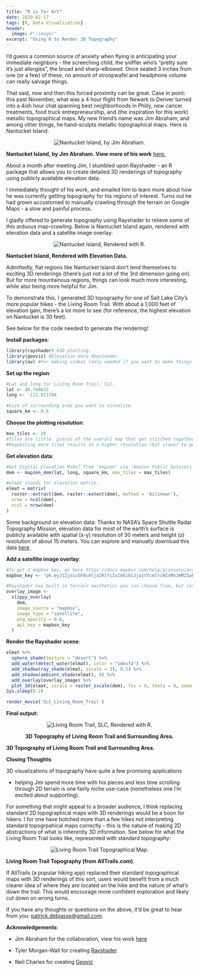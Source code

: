 ```yaml
---
title: "R is for Art"
date: 2020-02-17
tags: [R, Data Visualization]
header:
  image: #"/image/"
excerpt: "Using R to Render 3D Topography"
---
```


I’d guess a common source of anxiety when flying is anticipating your
immediate neighbors - the screeching child, the sniffler who’s “pretty
sure it’s just allergies”, the broad and sharp-elbowed. Once seated 3
inches from one (or a few) of these, no amount of stroopwafel and
headphone volume can really salvage things.

That said, now and then this forced proximity can be great. Case in
point: this past November, what was a 4 hour flight from Newark to
Denver turned into a 4ish hour chat spanning best neighborhoods in
Philly, new cancer treatments, food truck entrepreneurship, and (the
inspiration for this work) metallic topographical maps. My new friend’s
name was Jim Abraham, and among other things, he hand-sculpts metallic
topographical maps. Here is Nantucket Island:

<center>

<img src="{{ site.url }}{{ site.baseurl }}/assets/images/R_is_for_Art/1_Nantucket Island_metalic.PNG" alt="Nantucket Island, by Jim Abraham.">

</center>

**Nantucket Island, by Jim Abraham. View more of his work** [here.](https://www.abrahamartistry.com/)

About a month after meeting Jim, I stumbled upon Rayshader - an R
package that allows you to create detailed 3D renderings of topography
using publicly available elevation data.

I immediately thought of his work, and emailed him to learn more about
how he was currently getting topography for his regions of interest.
Turns out he had grown accustomed to manually crawling through the
terrain on Google Maps - a slow and painful process.

I gladly offered to generate topography using Rayshader to relieve some
of this arduous map-crawling. Below is Nantucket Island again, rendered
with elevation data and a satellite image overlay:

<center>

<img src="{{ site.url }}{{ site.baseurl }}/assets/images/R_is_for_Art/2_Nantucket Island_rendered.png" alt="Nantucket Island, Rendered with R.">

</center>

**Nantucket Island, Rendered with Elevation Data.**

Admittedly, flat regions like Nantucket Island don’t lend themselves to
exciting 3D renderings (there’s just not a lot of the 3rd dimension
going on). But for more mountainous regions, things can look much more
interesting, while also being more helpful for Jim.

To demonstrate this, I generated 3D topography for one of Salt Lake
City’s more popular hikes - the Living Room Trail. With about a 1,000
feet of elevation gain, there’s a lot more to see (for reference, the
highest elevation on Nantucket is 30 feet).

See below for the code needed to generate the rendering!

**Install packages**:

``` r
library(rayshader) #3D plotting.
library(geoviz) #Elevation data downloader.
library(av) #For making videos (only needed if you want to make things like rotating GIFs).
```

**Set up the region**:

``` r
#Lat and long for Living Room Trail, SLC.
lat <- 40.766632
long <- -111.811704

#Size of surrounding area you want to visualize.
square_km <- 0.8
```

**Choose the plotting resolution**:

``` r
max_tiles <- 20
#Tiles are little  pieces of the overall map that get stitched together.
#Requesting more tiles results in a higher resolution (but slower to generate) image.
```

**Get elevation data**:

``` r
#Get Digital Elevation Model from 'mapzen' via 'Amazon Public Datasets'.
dem <- mapzen_dem(lat, long, square_km, max_tiles = max_tiles)

#elmat stands for elevation matrix.
elmat = matrix(
  raster::extract(dem, raster::extent(dem), method = 'bilinear'),
  nrow = ncol(dem),
  ncol = nrow(dem)
)
```

Some background on elevation data: Thanks to NASA’s Space Shuttle Radar
Topography Mission, elevation data for most of the earth’s surface is
publicly available with spatial (x-y) resolution of 30 meters and height
(z) resolution of about 15 meters. You can explore and manually download
this data [here](https://www.usgs.gov/earthexplorer-0/).

**Add a satellite image overlay**:

``` r
#To get a mapbox key, go here https://docs.mapbox.com/help/glossary/access-token/.
mapbox_key <- "pk.eyJ1IjoicGF0cmlja2RlYiIsImEiOiJjazVtcmltcWIxMnJmM21wbDZkcHlzMzEwIn0.sAIvHarJXAc6VHgomtK2yQ"

#Rayshader has built-in terrain aesthetics you can choose from, but satellite images are more realistic:
overlay_image <-
  slippy_overlay(
    dem,
    image_source = "mapbox",
    image_type = "satellite",
    png_opacity = 0.6,
    api_key = mapbox_key
  )
```

**Render the Rayshader scene**:

``` r
elmat %>%
  sphere_shade(texture = "desert") %>%
  add_water(detect_water(elmat), color = "imhof4") %>%
  add_shadow(ray_shade(elmat, zscale = 3), 0.5) %>%
  add_shadow(ambient_shade(elmat), 0) %>%
  add_overlay(overlay_image) %>%
  plot_3d(elmat, zscale = raster_zscale(dem), fov = 0, theta = 0, zoom = 0.75, phi = 55, windowsize = c(1000, 800))
Sys.sleep(0.2)

render_movie('SLC_Living_Room_Trail')
```

**Final output:**

<center>

<img src="{{ site.url }}{{ site.baseurl }}/assets/images/R_is_for_Art/3_livingroomtrail_onerotation_reduced.gif" alt="Living Room Trail, SLC, Rendered with R.">

**3D Topography of Living Room Trail and Surrounding Area.**

</center>

**3D Topography of Living Room Trail and Surrounding Area.**

**Closing Thoughts**:

3D visualizations of topography have quite a few promising applications
- helping Jim spend more time with his pieces and less time scrolling
through 2D terrain is one fairly niche use-case (nonetheless one I’m
excited about supporting).

For something that might appeal to a broader audience, I think replacing
standard 2D topographical maps with 3D renderings would be a boon for
hikers. I for one have botched more than a few hikes not interpreting
standard topogrpahical maps correctly - this is the nature of making 2D
abstractions of what is inherently 3D information. See below for what
the Living Room Trail looks like, represented with standard topography:

<center>

<img src="{{ site.url }}{{ site.baseurl }}/assets/images/R_is_for_Art/4_living room trail_topography.PNG" alt="Living Room Trail Topographical Map.">

</center>

**Living Room Trail Topography (from AllTrails.com).**

If AllTrails (a popular hiking app) replaced their standard
topographical maps with 3D renderings of this sort, users would benefit
from a much clearer idea of where they are located on the hike and the
nature of what’s down the trail. This would encourage more confident
exploration and likely cut down on wrong turns.

If you have any thoughts or questions on the above, it’d be great to
hear from you: [patrick.debiasse@gmail.com](patrick.debiasse@gmail.com).

**Acknowledgements**:

-   Jim Abraham for the collaboration, view his work
    [here](https://www.abrahamartistry.com/)

-   Tyler Morgan-Wall for creating
    [Rayshader](https://www.rayshader.com/)

-   Neil Charles for creating
    [Geoviz](https://cran.r-project.org/web/packages/geoviz/index.html)
